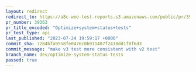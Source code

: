 ```yaml
---
layout: redirect
redirect_to: https://a8c-woo-test-reports.s3.amazonaws.com/public/pr/39363/api/index.html
pr_number: 39363
pr_title_encoded: "Optimize+system+status+tests"
pr_test_type: api
last_published: "2023-07-24 19:59:17 +0000"
commit_sha: 7284bfa9558fe0476c0b911407f2418dd1f0f6d3
commit_message: "make v3 test more consistent with v2 test"
branch_name: dev/optimize-system-status-tests
passed: true
---
```

